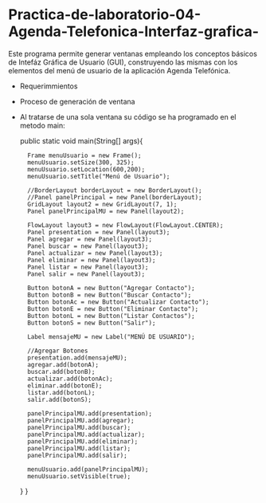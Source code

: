 # Practica-de-laboratorio-04-Agenda-Telefonica-Interfaz-grafica-


Este programa permite generar ventanas empleando los conceptos básicos de Intefáz Gráfica de Usuario (GUI), construyendo las mismas con los elementos del menú de usuario de la aplicación Agenda Telefónica.


- Requerimmientos


- Proceso de generación de ventana



- Al tratarse de una sola ventana su código se ha programado en el metodo main:
    
    public static void main(String[] args){
        
        
        Frame menuUsuario = new Frame();
        menuUsuario.setSize(300, 325);
        menuUsuario.setLocation(600,200);
        menuUsuario.setTitle("Menú de Usuario");
       
        //BorderLayout borderLayout = new BorderLayout();
        //Panel panelPrincipal = new Panel(borderLayout);
        GridLayout layout2 = new GridLayout(7, 1);
        Panel panelPrincipalMU = new Panel(layout2);
        
        FlowLayout layout3 = new FlowLayout(FlowLayout.CENTER);
        Panel presentation = new Panel(layout3);
        Panel agregar = new Panel(layout3);
        Panel buscar = new Panel(layout3);
        Panel actualizar = new Panel(layout3);
        Panel eliminar = new Panel(layout3);
        Panel listar = new Panel(layout3);
        Panel salir = new Panel(layout3);
        
        Button botonA = new Button("Agregar Contacto");
        Button botonB = new Button("Buscar Contacto");
        Button botonAc = new Button("Actualizar Contacto");
        Button botonE = new Button("Eliminar Contacto");
        Button botonL = new Button("Listar Contactos");
        Button botonS = new Button("Salir");
        
        Label mensajeMU = new Label("MENÚ DE USUARIO");
        
        //Agregar Botones
        presentation.add(mensajeMU);
        agregar.add(botonA);
        buscar.add(botonB);
        actualizar.add(botonAc);
        eliminar.add(botonE);
        listar.add(botonL);
        salir.add(botonS);
        
        panelPrincipalMU.add(presentation);
        panelPrincipalMU.add(agregar);
        panelPrincipalMU.add(buscar);
        panelPrincipalMU.add(actualizar);
        panelPrincipalMU.add(eliminar);
        panelPrincipalMU.add(listar);
        panelPrincipalMU.add(salir);        
        
        menuUsuario.add(panelPrincipalMU);
        menuUsuario.setVisible(true);
    }
}


